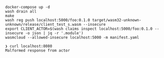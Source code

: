 `docker-compose up -d`  
`wash drain all`   
`make`  
`wash reg push localhost:5000/foo:0.1.0 target/wasm32-unknown-unknown/release/client_test_s.wasm --insecure`  
`export CLIENT_ACTOR=$(wash claims inspect localhost:5000/foo:0.1.0 --insecure -o json | jq -r '.module')`  
`wasmcloud --allowed-insecure localhost:5000 -m manifest.yaml`  

```
❯ curl localhost:8080
Malformed response from actor
```
